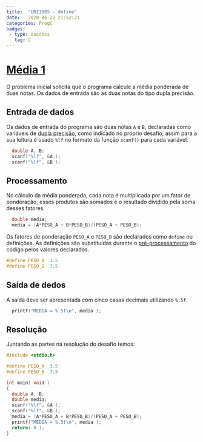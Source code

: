 ```yaml
---
title:  "URI1005 - define"
date:   2020-06-22 21:52:21
categories: ProgC
badges:
 - type: success
   tag: C
---
```


# [Média 1](https://www.urionlinejudge.com.br/judge/pt/problems/view/1005)

O problema inicial solicita que o programa calcule a média ponderada de duas notas. Os dados de entrada são as duas notas do tipo dupla precisão.

<!--more-->

## Entrada de dados


Os dados de entrada do programa são duas notas `A` e `B`, declaradas como variáveis de [dupla precisão](https://en.wikipedia.org/wiki/IEEE_754), como indicado no próprio desafio, assim para a sua leitura é usado `%lf` no formato da função `scanf()` para cada variável.

```c
  double A, B;
  scanf("%lf", &A );
  scanf("%lf", &B );
```

## Processamento

No cálculo da média ponderada, cada nota é multiplicada por um fator de ponderação, esses produtos são somados e o resultado dividido pela soma desses fatores. 


```c
  double media;
  media = (A*PESO_A + B*PESO_B)/(PESO_A + PESO_B);
```

Os fatores de ponderação `PESO_A` e `PESO_B` são declarados como `define` ou definições. 
As definições são substituídas durante o [pré-processamento](https://www.ime.usp.br/~pf/algoritmos/apend/preprocessor.html) do código pelos valores declarados.

```c
#define PESO_A  3.5
#define PESO_B  7.5
```



## Saída de dedos

A saída deve ser apresentada com cinco casas decimais utilizando `%.5f`.

```c
  printf("MEDIA = %.5f\n", media );
```


## Resolução

Juntando as partes na resolução do desafio temos:

```c
#include <stdio.h>

#define PESO_A  3.5
#define PESO_B  7.5

int main( void )
{
  double A, B;
  double media;
  scanf("%lf", &A );
  scanf("%lf", &B );
  media = (A*PESO_A + B*PESO_B)/(PESO_A + PESO_B);
  printf("MEDIA = %.5f\n", media );
  return( 0 );
}
```
